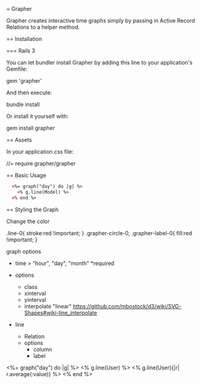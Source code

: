 = Grapher

Grapher creates interactive time graphs simply by passing in Active Record Relations to a helper method.

== Installation

=== Rails 3

You can let bundler install Grapher by adding this line to your application's Gemfile:

  gem 'grapher'

And then execute:

  bundle install

Or install it yourself with:

  gem install grapher

== Assets

In your application.css file:

  //= require grapher/grapher

== Basic Usage


```html
  <%= graph("day") do |g| %>
    <% g.line(Model) %>
  <% end %>
```

== Styling the Graph

Change the color

.line-0{
  stroke:red !important;
}
.grapher-circle-0, .grapher-label-0{
  fill:red !important;
}

graph options
  - time > "hour", "day", "month" *required
  - options
    - class
    - xinterval
    - yinterval
    - interpolate "linear" https://github.com/mbostock/d3/wiki/SVG-Shapes#wiki-line_interpolate

  - line
    - Relation
    - options
      - column
      - label

<%= graph("day") do |g| %>
	<% g.line(User) %>
	<% g.line(User){|r| r.average(:value)} %>
<% end %>